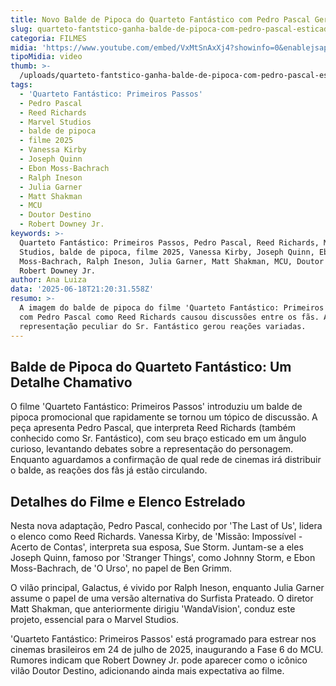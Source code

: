 ```yaml
---
title: Novo Balde de Pipoca do Quarteto Fantástico com Pedro Pascal Gera Polêmica
slug: quarteto-fantstico-ganha-balde-de-pipoca-com-pedro-pascal-esticado
categoria: FILMES
midia: 'https://www.youtube.com/embed/VxMtSnAxXj4?showinfo=0&enablejsapi=1'
tipoMidia: video
thumb: >-
  /uploads/quarteto-fantstico-ganha-balde-de-pipoca-com-pedro-pascal-esticado-thumb.png
tags:
  - 'Quarteto Fantástico: Primeiros Passos'
  - Pedro Pascal
  - Reed Richards
  - Marvel Studios
  - balde de pipoca
  - filme 2025
  - Vanessa Kirby
  - Joseph Quinn
  - Ebon Moss-Bachrach
  - Ralph Ineson
  - Julia Garner
  - Matt Shakman
  - MCU
  - Doutor Destino
  - Robert Downey Jr.
keywords: >-
  Quarteto Fantástico: Primeiros Passos, Pedro Pascal, Reed Richards, Marvel
  Studios, balde de pipoca, filme 2025, Vanessa Kirby, Joseph Quinn, Ebon
  Moss-Bachrach, Ralph Ineson, Julia Garner, Matt Shakman, MCU, Doutor Destino,
  Robert Downey Jr.
author: Ana Luiza
data: '2025-06-18T21:20:31.558Z'
resumo: >-
  A imagem do balde de pipoca do filme 'Quarteto Fantástico: Primeiros Passos'
  com Pedro Pascal como Reed Richards causou discussões entre os fãs. A
  representação peculiar do Sr. Fantástico gerou reações variadas.
---
```


## Balde de Pipoca do Quarteto Fantástico: Um Detalhe Chamativo

<blockquote class="twitter-tweet"><a href="https://twitter.com/user/status/1935425498848309388"></a></blockquote>

O filme 'Quarteto Fantástico: Primeiros Passos' introduziu um balde de pipoca promocional que rapidamente se tornou um tópico de discussão. A peça apresenta Pedro Pascal, que interpreta Reed Richards (também conhecido como Sr. Fantástico), com seu braço esticado em um ângulo curioso, levantando debates sobre a representação do personagem. Enquanto aguardamos a confirmação de qual rede de cinemas irá distribuir o balde, as reações dos fãs já estão circulando.

## Detalhes do Filme e Elenco Estrelado

Nesta nova adaptação, Pedro Pascal, conhecido por 'The Last of Us', lidera o elenco como Reed Richards. Vanessa Kirby, de 'Missão: Impossível - Acerto de Contas', interpreta sua esposa, Sue Storm. Juntam-se a eles Joseph Quinn, famoso por 'Stranger Things', como Johnny Storm, e Ebon Moss-Bachrach, de 'O Urso', no papel de Ben Grimm.

O vilão principal, Galactus, é vivido por Ralph Ineson, enquanto Julia Garner assume o papel de uma versão alternativa do Surfista Prateado. O diretor Matt Shakman, que anteriormente dirigiu 'WandaVision', conduz este projeto, essencial para o Marvel Studios.

'Quarteto Fantástico: Primeiros Passos' está programado para estrear nos cinemas brasileiros em 24 de julho de 2025, inaugurando a Fase 6 do MCU. Rumores indicam que Robert Downey Jr. pode aparecer como o icônico vilão Doutor Destino, adicionando ainda mais expectativa ao filme.
